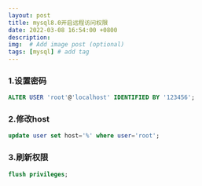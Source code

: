 ```yaml
---
layout: post
title: mysql8.0开启远程访问权限
date: 2022-03-08 16:54:00 +0800
description:
img:  # Add image post (optional)
tags: [mysql] # add tag
---
```


### 1.设置密码

```sql
ALTER USER 'root'@'localhost' IDENTIFIED BY '123456';
```

### 2.修改host

```sql
update user set host='%' where user='root';
```

### 3.刷新权限

```sql
flush privileges;
```
